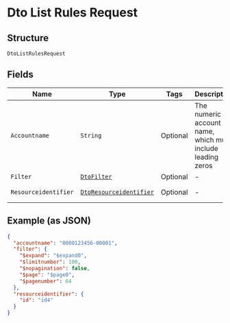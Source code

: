 
# Dto List Rules Request

## Structure

`DtoListRulesRequest`

## Fields

| Name | Type | Tags | Description | Getter | Setter |
|  --- | --- | --- | --- | --- | --- |
| `Accountname` | `String` | Optional | The numeric account name, which must include leading zeros | String getAccountname() | setAccountname(String accountname) |
| `Filter` | [`DtoFilter`](../../doc/models/dto-filter.md) | Optional | - | DtoFilter getFilter() | setFilter(DtoFilter filter) |
| `Resourceidentifier` | [`DtoResourceidentifier`](../../doc/models/dto-resourceidentifier.md) | Optional | - | DtoResourceidentifier getResourceidentifier() | setResourceidentifier(DtoResourceidentifier resourceidentifier) |

## Example (as JSON)

```json
{
  "accountname": "0000123456-00001",
  "filter": {
    "$expand": "$expand0",
    "$limitnumber": 100,
    "$nopagination": false,
    "$page": "$page0",
    "$pagenumber": 64
  },
  "resourceidentifier": {
    "id": "id4"
  }
}
```

